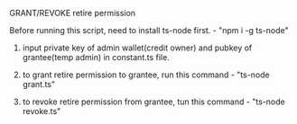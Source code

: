 GRANT/REVOKE retire permission

Before running this script, need to install ts-node first. - "npm i -g ts-node"

1. input private key of admin wallet(credit owner) and pubkey of grantee(temp admin) in constant.ts file.

2. to grant retire permission to grantee, run this command - "ts-node grant.ts"

3. to revoke retire permission from grantee, tun this command - "ts-node revoke.ts"